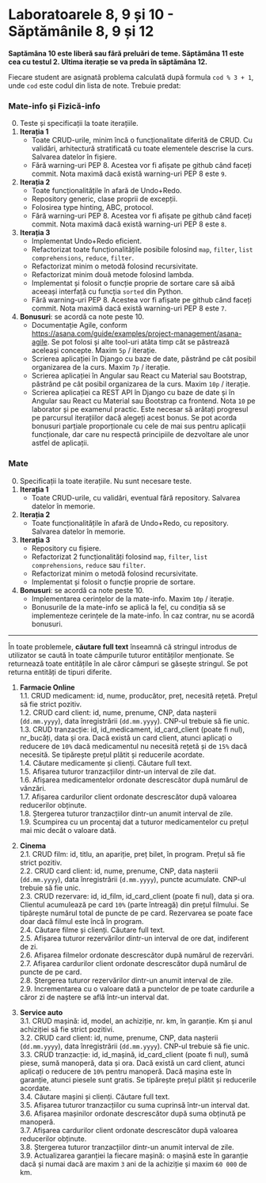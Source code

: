 # Laboratoarele 8, 9 și 10 - Săptămânile 8, 9 și 12
**Saptămâna 10 este liberă sau fără preluări de teme. Săptămâna 11 este cea cu testul 2. Ultima iterație se va preda în săptămâna 12.**

Fiecare student are asignată problema calculată după formula `cod % 3 + 1`, unde `cod` este codul din lista de note. Trebuie predat:

### Mate-info și Fizică-info
0. Teste și specificații la toate iterațiile.
1. **Iterația 1** 
   - Toate CRUD-urile, minim încă o funcționalitate diferită de CRUD. Cu validări, arhitectură stratificată cu toate elementele descrise la curs. Salvarea datelor în fișiere.  
   - Fără warning-uri PEP 8. Acestea vor fi afișate pe github când faceți commit. Nota maximă dacă există warning-uri PEP 8 este `9`.
2. **Iterația 2**
   - Toate funcționalitățile în afară de Undo+Redo. 
   - Repository generic, clase proprii de excepții. 
   - Folosirea type hinting, ABC, protocol.
   - Fără warning-uri PEP 8. Acestea vor fi afișate pe github când faceți commit. Nota maximă dacă există warning-uri PEP 8 este `8`.
3. **Iterația 3**
   - Implementat Undo+Redo eficient.
   - Refactorizat toate funcționalitățile posibile folosind `map`, `filter`, `list comprehensions`, `reduce`, `filter`.
   - Refactorizat minim o metodă folosind recursivitate.
   - Refactorizat minim două metode folosind lambda.
   - Implementat și folosit o funcție proprie de sortare care să aibă aceeași interfață cu funcția `sorted` din Python. 
   - Fără warning-uri PEP 8. Acestea vor fi afișate pe github când faceți commit. Nota maximă dacă există warning-uri PEP 8 este `7`.
4. **Bonusuri**: se acordă ca note peste 10.
   - Documentație Agile, conform https://asana.com/guide/examples/project-management/asana-agile. Se pot folosi și alte tool-uri atâta timp cât se păstrează aceleași concepte. Maxim `5p` / iterație.
   - Scrierea aplicației în Django cu baze de date, păstrând pe cât posibil organizarea de la curs. Maxim `7p` / iterație. 
   - Scrierea aplicației în Angular sau React cu Material sau Bootstrap, păstrând pe cât posibil organizarea de la curs. Maxim `10p` / iterație. 
   - Scrierea aplicației ca REST API în Django cu baze de date și în Angular sau React cu Material sau Bootstrap ca frontend. Nota `10` pe laborator și pe examenul practic. Este necesar să arătați progresul pe parcursul iterațiilor dacă alegeți acest bonus. Se pot acorda bonusuri parțiale proporționale cu cele de mai sus pentru aplicații funcționale, dar care nu respectă principiile de dezvoltare ale unor astfel de aplicații.

### Mate
0. Specificații la toate iterațiile. Nu sunt necesare teste.
1. **Iterația 1** 
   - Toate CRUD-urile, cu validări, eventual fără repository. Salvarea datelor în memorie.  
2. **Iterația 2**
   - Toate funcționalitățile în afară de Undo+Redo, cu repository. Salvarea datelor în memorie.
3. **Iterația 3**
   - Repository cu fișiere.
   - Refactorizat 2 funcționalități folosind `map`, `filter`, `list comprehensions`, `reduce` sau `filter`.
   - Refactorizat minim o metodă folosind recursivitate.
   - Implementat și folosit o funcție proprie de sortare.
4. **Bonusuri**: se acordă ca note peste 10.
   - Implementarea cerințelor de la mate-info. Maxim `10p` / iterație.
   - Bonusurile de la mate-info se aplică la fel, cu condiția să se implementeze cerințele de la mate-info. În caz contrar, nu se acordă bonusuri.  

---

În toate problemele, **căutare full text** înseamnă că stringul introdus de utilizator se caută în toate câmpurile tuturor entităților menționate. Se returnează toate entitățile în ale căror câmpuri se găsește stringul. Se pot returna entități de tipuri diferite.

1. **Farmacie Online**   
    1.1. CRUD medicament: id, nume, producător, preț, necesită rețetă. Prețul să fie strict pozitiv.  
    1.2. CRUD card client: id, nume, prenume, CNP, data nașterii (`dd.mm.yyyy`), data înregistrării (`dd.mm.yyyy`). CNP-ul trebuie să fie unic.  
    1.3. CRUD tranzacție:  id, id_medicament, id_card_client (poate fi nul), nr_bucăți, data și ora. Dacă există un card client, atunci aplicați o reducere de `10%` dacă medicamentul nu necesită rețetă și de `15%` dacă necesită. Se tipărește prețul plătit și reducerile acordate.  
    1.4. Căutare medicamente și clienți. Căutare full text.  
    1.5. Afișarea tuturor tranzacțiilor dintr-un interval de zile dat.  
    1.6. Afișarea medicamentelor ordonate descrescător după numărul de vânzări.  
    1.7. Afișarea cardurilor client ordonate descrescător după valoarea reducerilor obținute.  
    1.8. Ștergerea tuturor tranzacțiilor dintr-un anumit interval de zile.  
    1.9. Scumpirea cu un procentaj dat a tuturor medicamentelor cu prețul mai mic decât o valoare dată.  

2. **Cinema**   
    2.1. CRUD film: id, titlu, an apariție, preț bilet, în program. Prețul să fie strict pozitiv.  
    2.2. CRUD card client: id, nume, prenume, CNP, data nașterii (`dd.mm.yyyy`), data înregistrării (`d.mm.yyyy`), puncte acumulate. CNP-ul trebuie să fie unic.  
    2.3. CRUD rezervare: id, id_film, id_card_client (poate fi nul), data și ora. Clientul acumulează pe card `10%` (parte întreagă) din prețul filmului. Se tipărește numărul total de puncte de pe card. Rezervarea se poate face doar dacă filmul este încă în program.  
    2.4. Căutare filme și clienți. Căutare full text.  
    2.5. Afișarea tuturor rezervărilor dintr-un interval de ore dat, indiferent de zi.  
    2.6. Afișarea filmelor ordonate descrescător după numărul de rezervări.  
    2.7. Afișarea cardurilor client ordonate descrescător după numărul de puncte de pe card.  
    2.8. Ștergerea tuturor rezervărilor dintr-un anumit interval de zile.  
    2.9. Incrementarea cu o valoare dată a punctelor de pe toate cardurile a căror zi de naștere se află într-un interval dat.   


3. **Service auto**  
    3.1. CRUD mașină: id, model, an achiziție, nr. km, în garanție. Km și anul achiziției să fie strict pozitivi.  
    3.2. CRUD card client: id, nume, prenume, CNP, data nașterii (`dd.mm.yyyy`), data înregistrării (`dd.mm.yyyy`). CNP-ul trebuie să fie unic.  
    3.3. CRUD tranzacție:  id, id_mașină, id_card_client (poate fi nul), sumă piese, sumă manoperă, data și ora. Dacă există un card client, atunci aplicați o reducere de `10%` pentru manoperă. Dacă mașina este în garanție, atunci piesele sunt gratis. Se tipărește prețul plătit și reducerile acordate.  
    3.4. Căutare mașini și clienți. Căutare full text.  
    3.5. Afișarea tuturor tranzacțiilor cu suma cuprinsă într-un interval dat.  
    3.6. Afișarea mașinilor  ordonate descrescător după suma obținută pe manoperă.  
    3.7. Afișarea cardurilor client ordonate descrescător după valoarea reducerilor obținute.  
    3.8. Ștergerea tuturor tranzacțiilor dintr-un anumit interval de zile.  
    3.9. Actualizarea garanției la fiecare mașină: o mașină este în garanție dacă și numai dacă are maxim `3` ani de la achiziție și maxim `60 000` de km.  
